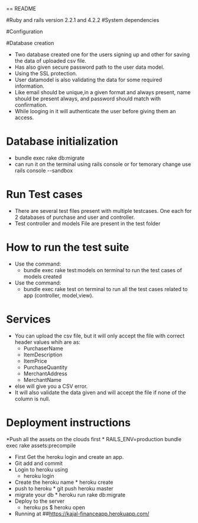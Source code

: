 == README

#Ruby and rails version
  2.2.1 and 4.2.2
#System dependencies

#Configuration

#Database creation
  * Two database created one for the users signing up and other for saving the data of uploaded csv file.
  * Has also given secure password path to the user data model.
  * Using the SSL protection.
  * User datamodel is also validating the data for some required information. 
  * Like email should be unique,in a given format and always present, name should be present always, and password should match with confirmation.
  * While looging in it will authenticate the user before giving them an access.

# Database initialization
  * bundle exec rake db:migrate
  * can run it on the terminal using rails console or for temorary change use rails console --sandbox
  
# Run Test cases
  * There are several test files present with multiple testcases. One each for 2 databases of purchase and user and controller.
  * Test controller and models File are present in the test folder
 
# How to run the test suite
  * Use the command: 
     * bundle exec rake test:models on terminal to run the test cases of models created
  *  Use the command: 
     * bundle exec rake test on terminal to run all the test cases related to app (controller, model,view).

# Services 
  * You can upload the csv file, but it will only accept the file with correct header values whih are as:
     * PurchaserName
     * ItemDescription
     * ItemPrice
     * PurchaseQuantity
     * MerchantAddress
     * MerchantName
  * else will give you a CSV error.
  * It will also validate the data given and will accept the file if none of the column is null.

# Deployment instructions
  *Push all the assets on the clouds first
    * RAILS_ENV=production bundle exec rake assets:precompile
  * First Get the heroku login and create an app.
  * Git add and commit
  * Login to heroku using 
    * heroku login
  *  Create the heroku name
    * heroku create
  *  push to heroku
    * git push heroku master
  *  migrate your db
    * heroku run rake db:migrate
  * Deploy to the server
    * heroku ps
    $ heroku open
  * Running at ##https://kajal-financeapp.herokuapp.com/